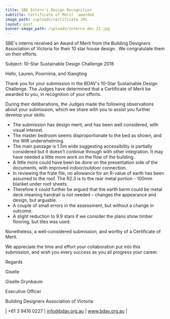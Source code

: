 ```yaml
---
title: SBE Intern's Design Recognition
subtitle: Certificate of Merit  awarded
image_path: /uploads/certificate.JPG
layout: post
banner-image_path: /uploads/interns dec 21.jpg
---
```


SBE's interns received an Award of Merit from the Building Designers Association of Victoria for their 10 star house design.  We congratulate them on their efforts. 

Subject: 10-Star Sustainable Design Challenge 2018

Hello, Lauren, Poornima, and Xiangting

Thank you for your submission in the BDAV's 10-Star Sustainable Design Challenge. The Judges have determined that a Certificate of Merit be awarded to you, in recognition of your efforts. 

During their deliberations, the Judges made the following observations about your submission, which we share with you to assist you further develop your skills:

* The submission has design merit, and has been well considered, with visual interest.
* The master bedroom seems disproportionate to the bed as shown, and the WIR underwhelming.
* The main passage is 1.5m wide suggesting accessibility is partially considered but it doesn’t continue through with other integration. It may have needed a little more work on the flow of the building.
* A little more could have been be done on the presentation side of the documents, with improved indoor/outdoor connection.
* In reviewing the frate file, no allowance for an R-value of earth has been assumed to the roof. The R2.3 is to the rear metal portion - 100mm blanket under roof sheets.
* Therefore it could further be argued that the earth berm could be metal deck meaning handrail is not needed – changes the appearance and design, but arguable.
* A couple of small errors in the assessment, but without a change in outcome.
* A slight reduction to 9.9 stars if we consider the plans show timber flooring, but tiles was used.

Nonetheless, a well-considered submission, and worthy of a Certificate of Merit.

We appreciate the time and effort your collaboration put into this submission, and wish you every success as you all progress your career.

Regards

Giselle

Giselle Grynbaum

Executive Officer

Building Designers Association of Victoria

| +61 3 9416 0227       | info@bdav.org.au       | www.bdav.org.au |